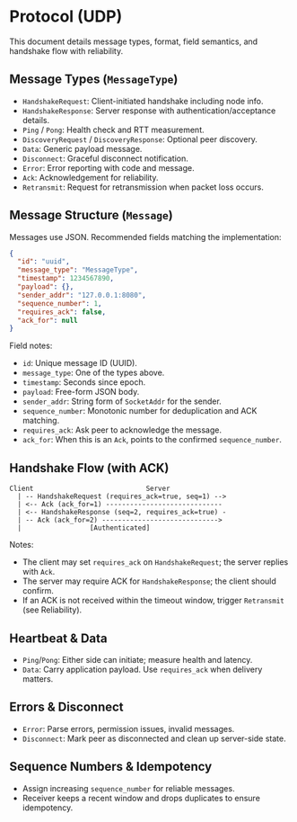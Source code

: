 # Protocol (UDP)

This document details message types, format, field semantics, and handshake flow with reliability.

## Message Types (`MessageType`)

- `HandshakeRequest`: Client-initiated handshake including node info.
- `HandshakeResponse`: Server response with authentication/acceptance details.
- `Ping` / `Pong`: Health check and RTT measurement.
- `DiscoveryRequest` / `DiscoveryResponse`: Optional peer discovery.
- `Data`: Generic payload message.
- `Disconnect`: Graceful disconnect notification.
- `Error`: Error reporting with code and message.
- `Ack`: Acknowledgement for reliability.
- `Retransmit`: Request for retransmission when packet loss occurs.

## Message Structure (`Message`)

Messages use JSON. Recommended fields matching the implementation:

```json
{
  "id": "uuid",
  "message_type": "MessageType",
  "timestamp": 1234567890,
  "payload": {},
  "sender_addr": "127.0.0.1:8080",
  "sequence_number": 1,
  "requires_ack": false,
  "ack_for": null
}
```

Field notes:
- `id`: Unique message ID (UUID).
- `message_type`: One of the types above.
- `timestamp`: Seconds since epoch.
- `payload`: Free-form JSON body.
- `sender_addr`: String form of `SocketAddr` for the sender.
- `sequence_number`: Monotonic number for deduplication and ACK matching.
- `requires_ack`: Ask peer to acknowledge the message.
- `ack_for`: When this is an `Ack`, points to the confirmed `sequence_number`.

## Handshake Flow (with ACK)

```
Client                            Server
  | -- HandshakeRequest (requires_ack=true, seq=1) -->
  | <-- Ack (ack_for=1) -----------------------------
  | <-- HandshakeResponse (seq=2, requires_ack=true) -
  | -- Ack (ack_for=2) ----------------------------->
  |                 [Authenticated]
```

Notes:
- The client may set `requires_ack` on `HandshakeRequest`; the server replies with `Ack`.
- The server may require ACK for `HandshakeResponse`; the client should confirm.
- If an ACK is not received within the timeout window, trigger `Retransmit` (see Reliability).

## Heartbeat & Data

- `Ping`/`Pong`: Either side can initiate; measure health and latency.
- `Data`: Carry application payload. Use `requires_ack` when delivery matters.

## Errors & Disconnect

- `Error`: Parse errors, permission issues, invalid messages.
- `Disconnect`: Mark peer as disconnected and clean up server-side state.

## Sequence Numbers & Idempotency

- Assign increasing `sequence_number` for reliable messages.
- Receiver keeps a recent window and drops duplicates to ensure idempotency.